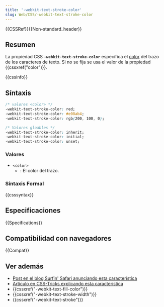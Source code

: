 ```yaml
---
title: '-webkit-text-stroke-color'
slug: Web/CSS/-webkit-text-stroke-color
---
```


{{CSSRef}}{{Non-standard_header}}

## Resumen

La propiedad CSS **`-webkit-text-stroke-color`** especifica el [color](/es/docs/Web/CSS/color_value) del trazo de los caracteres de texto. Si no se fija se usa el valor de la propiedad {{cssxref("color")}}.

{{cssinfo}}

## Síntaxis

```css
/* valores <color> */
-webkit-text-stroke-color: red;
-webkit-text-stroke-color: #e08ab4;
-webkit-text-stroke-color: rgb(200, 100, 0);

/* Valores gloables */
-webkit-text-stroke-color: inherit;
-webkit-text-stroke-color: initial;
-webkit-text-stroke-color: unset;
```

### Valores

- `<color>`
  - : El color del trazo.

### Síntaxis Formal

{{csssyntax}}

## Especificaciones

{{Specifications}}

## Compatibilidad con navegadores

{{Compat}}

## Ver además

- [Post en el blog Surfin' Safari anunciando esta característica](https://www.webkit.org/blog/85/introducing-text-stroke/)
- [Artículo en CSS-Tricks explicando esta característica](https://css-tricks.com/adding-stroke-to-web-text/)
- {{cssxref("-webkit-text-fill-color")}}
- {{cssxref("-webkit-text-stroke-width")}}
- {{cssxref("-webkit-text-stroke")}}
